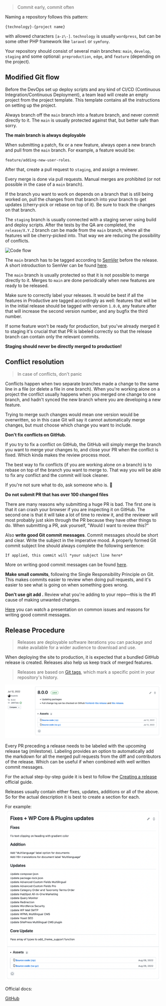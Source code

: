 > Commit early, commit often

Naming a repository follows this pattern:

`{technology}-{project name}`

with allowed characters `[a-z\-]`. `technology` is usually `wordpress`, but can be some other PHP framework like `laravel` or `symfony`.

Your repository should consist of several main branches: `main`, `develop`, `staging` and some optional: `preproduction`, `edge`, and `feature` (depending on the project).

## Modified Git flow

Before the DevOps set up deploy scripts and any kind of CI/CD (Continuous Integration/Continuous Deployment), a team lead will create an empty project from the project template. This template contains all the instructions on setting up the project.

Always branch off the `main` branch into a feature branch, and never commit directly to it. The `main` is usually protected against that, but better safe than sorry.

**The main branch is always deployable**

When submitting a patch, fix or a new feature, always open a new branch and pull from the `main` branch. For example, a feature would be:

`feature/adding-new-user-roles`.

After that, create a pull request to `staging`, and assign a reviewer.

Every merge is done via pull requests. Manual merges are prohibited (or not possible in the case of a `main` branch).

If the branch you want to work on depends on a branch that is still being worked on, pull the changes from that branch into your branch to get updates (cherry-pick or rebase on top of it). Be sure to track the changes on that branch.

The `staging` branch is usually connected with a staging server using build and deploy scripts. After the tests by the QA are completed, the `release/X.Y.Z` branch can be made from the `main` branch, where all the features will be cherry-picked into. That way we are reducing the possibility of conflicts.

![Code flow](/img/code-flow.png)

The `main` branch has to be tagged according to [SemVer](http://semver.org/) before the release. A short introduction to SemVer can be found [here](https://www.sitepoint.com/semantic-versioning-why-you-should-using/).

The `main` branch is usually protected so that it is not possible to merge directly to it. Merges to `main` are done periodically when new features are ready to be released.

Make sure to correctly label your releases. It would be best if all the features in Productive are tagged accordingly as well: features that will be in the initial release should be tagged with version `1.0.0`, any feature after that will increase the second version number, and any bugfix the third number.

If some feature won't be ready for production, but you've already merged it to staging it's crucial that that PR is labeled correctly so that the release branch can contain only the relevant commits.

**Staging should never be directly merged to production!**

## Conflict resolution 

> In case of conflicts, don't panic

Conflicts happen when two separate branches made a change to the same line in a file (or delete a file in one branch). When you're working alone on a project the conflict usually happens when you merged one change to one branch, and hadn't synced the new branch where you are developing a new feature.

Trying to merge such changes would mean one version would be overwritten, so in this case Git will say it cannot automatically merge changes, but must choose which change you want to include.

**Don't fix conflicts on GitHub**.

If you try to fix a conflict on GitHub, the GitHub will simply merge the branch you want to merge your changes to, and close your PR when the conflict is fixed. Which kinda makes the review process moot.

The best way to fix conflicts (if you are working alone on a branch) is to rebase on top of the branch you want to merge to. That way you will be able to fix any conflict and the commit will look cleaner.

If you're not sure what to do, ask someone who is. 🙂

**Do not submit PR that has over 100 changed files**

There are many reasons why submitting a huge PR is bad. The first one is that it can crash your browser if you are inspecting it on GitHub. The second one is that it will take a lot of time to review it, and the reviewer will most probably just skim through the PR because they have other things to do. When submitting a PR, ask yourself, "Would I want to review this?"

Also **write good Git commit messages**. Commit messages should be short and clear. Write the subject in the imperative mood. A properly formed Git commit subject line should always complete the following sentence:

```
If applied, this commit will *your subject line here*
```

More on writing good commit messages can be found [here](https://chris.beams.io/posts/git-commit/).

**Make small commits**, following the Single Responsibility Principle on Git. This makes commits easier to review when doing pull requests, and it's easier to see what is going on when something goes wrong.

**Don't use git add .** Review what you're adding to your repo—this is the #1 cause of making unwanted changes.

[Here](https://wordpress.tv/2018/07/12/k-adam-white-what-we-forget-to-test/) you can watch a presentation on common issues and reasons for writing good commit messages.

## Release Procedure

> Releases are deployable software iterations you can package and make available for a wider audience to download and use.

When deploying the site to production, it is expected that a bundled GitHub release is created. Releases also help us keep track of merged features.

> Releases are based on [Git tags](https://git-scm.com/book/en/Git-Basics-Tagging), which mark a specific point in your repository's history.

![GitHub Release - Eightshift Boilerplate](/img/github-release.png)

Every PR preceding a release needs to be labeled with the upcoming release tag (milestone). Labeling provides an option to automatically add the markdown for all the merged pull requests from the diff and contributors of the release. Which can be useful if when combined with well written commit messages. 

For the actual step-by-step guide it is best to follow the [Creating a release](https://docs.github.com/en/repositories/releasing-projects-on-github/managing-releases-in-a-repository#creating-a-release) official guide.

Releases usually contain either fixes, updates, additions or all of the above. So for the actual description it is best to create a section for each.

For example:
![GitHub Release - description](/img/github-release-description.png)

Official docs:

[GitHub](https://docs.github.com/en/repositories/releasing-projects-on-github/about-releases)

